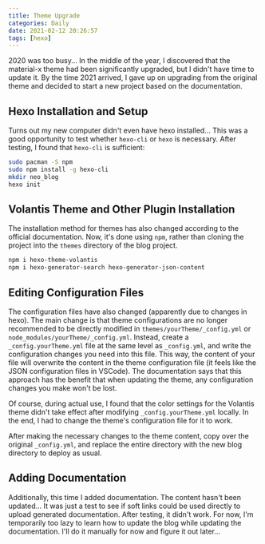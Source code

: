 ```yaml
---
title: Theme Upgrade
categories: Daily
date: 2021-02-12 20:26:57
tags: [hexo]
---
```


2020 was too busy... In the middle of the year, I discovered that the material-x theme had been significantly upgraded, but I didn't have time to update it. By the time 2021 arrived, I gave up on upgrading from the original theme and decided to start a new project based on the documentation.

## Hexo Installation and Setup

Turns out my new computer didn't even have hexo installed... This was a good opportunity to test whether `hexo-cli` or `hexo` is necessary. After testing, I found that `hexo-cli` is sufficient:

```bash
sudo pacman -S npm
sudo npm install -g hexo-cli
mkdir neo_blog
hexo init
```

## Volantis Theme and Other Plugin Installation

The installation method for themes has also changed according to the official documentation. Now, it's done using `npm`, rather than cloning the project into the `themes` directory of the blog project.

```bash
npm i hexo-theme-volantis
npm i hexo-generator-search hexo-generator-json-content
```

## Editing Configuration Files

The configuration files have also changed (apparently due to changes in hexo). The main change is that theme configurations are no longer recommended to be directly modified in `themes/yourTheme/_config.yml` or `node_modules/yourTheme/_config.yml`. Instead, create a `_config.yourTheme.yml` file at the same level as `_config.yml`, and write the configuration changes you need into this file. This way, the content of your file will overwrite the content in the theme configuration file (it feels like the JSON configuration files in VSCode). The documentation says that this approach has the benefit that when updating the theme, any configuration changes you make won't be lost.

Of course, during actual use, I found that the color settings for the Volantis theme didn't take effect after modifying `_config.yourTheme.yml` locally. In the end, I had to change the theme's configuration file for it to work.

After making the necessary changes to the theme content, copy over the original `_config.yml`, and replace the entire directory with the new blog directory to deploy as usual.

## Adding Documentation

Additionally, this time I added documentation. The content hasn't been updated... It was just a test to see if soft links could be used directly to upload generated documentation. After testing, it didn't work. For now, I'm temporarily too lazy to learn how to update the blog while updating the documentation. I'll do it manually for now and figure it out later...
